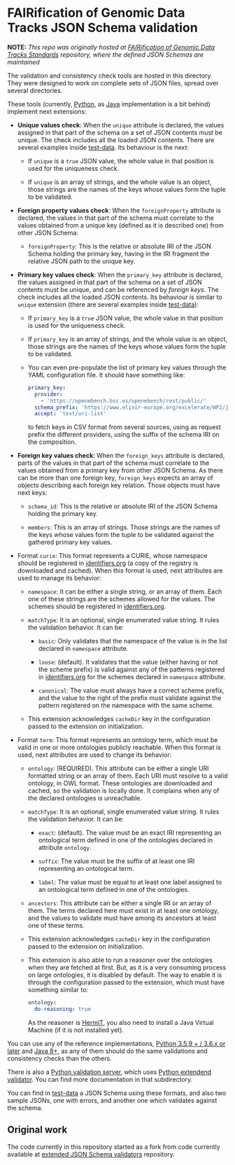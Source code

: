 # FAIRification of Genomic Data Tracks JSON Schema validation

**NOTE:** _This repo was originally hosted at [FAIRification of Genomic Data Tracks Standards](//github.com/fairtracks/fairtracks_standard) repository, where the defined JSON Schemas are maintained_

The validation and consistency check tools are hosted in this directory. They were designed to work on complete sets of JSON files, spread over several directories.

These tools (currently, [Python](python), as [Java](java) implementation is a bit behind) implement next extensions:

* __Unique values check__: When the `unique` attribute is declared, the values assigned in that part of the schema on a set of JSON contents must be unique. The check includes all the loaded JSON contents. There are several examples inside [test-data](test-data). Its behaviour is the next:

  + If `unique` is a _`true`_ JSON value, the whole value in that position is used for the uniqueness check.
  
  + If `unique` is an array of strings, and the whole value is an object, those strings are the names of the keys whose values form the tuple to be validated.

* __Foreign property values check__: When the `foreignProperty` attribute is declared, the values in that part of the schema must correlate to the values obtained from a unique key (defined as it is described one) from other JSON Schema:

  + `foreignProperty`: This is the relative or absolute IRI of the JSON Schema holding the primary key, having in the IRI fragment the relative JSON path to the unique key.

* __Primary key values check__: When the `primary_key` attribute is declared, the values assigned in that part of the schema on a set of JSON contents must be unique, and can be referenced by _foreign keys_. The check includes all the loaded JSON contents. Its behaviour is similar to `unique` extension (there are several examples inside [test-data](test-data)):

  + If `primary_key` is a _`true`_ JSON value, the whole value in that position is used for the uniqueness check.
  
  + If `primary_key` is an array of strings, and the whole value is an object, those strings are the names of the keys whose values form the tuple to be validated.
  
  + You can even pre-populate the list of primary key values through the YAML configuration file. It should have something like:
    
    ```yaml
    primary_key:
      provider:
        - 'https://openebench.bsc.es/openebench/rest/public/'
      schema_prefix: 'https://www.elixir-europe.org/excelerate/WP2/json-schemas/1.0/'
      accept: 'text/uri-list'
    ```
    
    to fetch keys in CSV format from several sources, using as request prefix the different providers, using the suffix of the schema IRI on the composition.

* __Foreign key values check__: When the `foreign_keys` attribute is declared, parts of the values in that part of the schema must correlate to the values obtained from a primary key from other JSON Schema. As there can be more than one foreign key, `foreign_keys` expects an array of objects describing each foreign key relation. Those objects must have next keys:

  + `schema_id`: This is the relative or absolute IRI of the JSON Schema holding the primary key.
  
  + `members`: This is an array of strings. Those strings are the names of the keys whose values form the tuple to be validated against the gathered primary key values.


* Format `curie`: This format represents a CURIE, whose namespace should be registered in [identifiers.org](https://identifiers.org/) (a copy of the registry is downloaded and cached). When this format is used, next attributes are used to manage its behavior:
  
  + `namespace`: It can be either a single string, or an array of them. Each one of these strings are the schemes allowed for the values. The schemes should be registered in [identifiers.org](https://identifiers.org/).
  
  + `matchType`: It is an optional, single enumerated value string. It rules the validation behavior. It can be:
    
      - `basic`: Only validates that the namespace of the value is in the list declared in `namespace` attribute.

      - `loose`: (default). It validates that the value (either having or not the scheme prefix) is valid against any of the patterns registered in [identifiers.org](https://identifiers.org/) for the schemes declared in `namespace` attribute.

      - `canonical`: The value must always have a correct scheme prefix, and the value to the right of the prefix must validate against the pattern registered on the namespace with the same scheme.
  
  + This extension acknowledges `cacheDir` key in the configuration passed to the extension on initialization.

* Format `term`: This format represents an ontology term, which must be valid in one or more ontologies publicly reachable. When this format is used, next attributes are used to change its behavior:

  + `ontology`: (REQUIRED). This attribute can be either a single URI formatted string or an array of them. Each URI must resolve to a valid ontology, in OWL format. These ontologies are downloaded and cached, so the validation is locally done. It complains when any of the declared ontologies is unreachable.
  
  + `matchType`: It is an optional, single enumerated value string. It rules the validation behavior. It can be:
  
      - `exact`: (default). The value must be an exact IRI representing an ontological term defined in one of the ontologies declared in attribute `ontology`.
      
      - `suffix`: The value must be the suffix of at least one IRI representing an ontological term.
      
      - `label`: The value must be equal to at least one label assigned to an ontological term defined in one of the ontologies.
  
  + `ancestors`: This attribute can be either a single IRI or an array of them. The terms declared here must exist in at least one ontology, and the values to validate must have among its ancestors at least one of these terms.
  
  + This extension acknowledges `cacheDir` key in the configuration passed to the extension on initialization.
  
  + This extension is also able to run a reasoner over the ontologies when they are fetched at first. But, as it is a very consuming process on large ontologies, it is disabled by default. The way to enable it is through the configuration passed to the extension, which must have something similar to:
  
    ```yaml
    ontology:
      do-reasoning: true
    ```
    
    As the reasoner is [HermiT](http://www.hermit-reasoner.com/), you also need to install a Java Virtual Machine (if it is not installed yet).

You can use any of the reference implementations, [Python 3.5.9 + / 3.6.x or later](python) and [Java 8+](java), as any of them should do the same validations and consistency checks than the others.

There is also a [Python validation server](python_server), which uses [Python extendend validator](Python). You can find more documentation in that subdirectory.

You can find in [test-data](test-data) a JSON Schema using these formats, and also two sample JSONs, one with errors, and another one which validates against the schema.

## Original work

The code currently in this repository started as a fork from code currently available at [extended JSON Schema validators](//github.com/inab/extended-json-schema-validators) repository.
